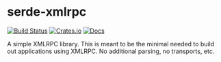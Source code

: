 # serde-xmlrpc

[![Build Status](https://github.com/belak/serde-xmlrpc/actions/workflows/rust.yml/badge.svg)](https://github.com/belak/serde-xmlrpc/actions/workflows/rust.yml)
[![Crates.io](https://img.shields.io/crates/v/serde_xmlrpc)](https://crates.io/crates/serde_xmlrpc)
[![Docs](https://img.shields.io/badge/docs-stable-blue)](https://docs.rs/serde_xmlrpc)

A simple XMLRPC library. This is meant to be the minimal needed to build out applications using XMLRPC. No additional parsing, no transports, etc.
